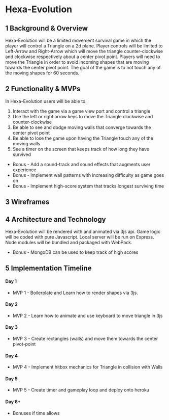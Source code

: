 # Hexa-Evolution

## 1 Background & Overview
Hexa-Evolution will be a limited movement survival game in which the player will control a Triangle on a 2d plane. Player controls will be limited to Left-Arrow and Right-Arrow which will move the triangle counter-clockwise and clockwise respectively about a center pivot point. Players will need to move the Triangle in order to avoid incoming shapes that are moving towards the center pivot point. The goal of the game is to not touch any of the moving shapes for 60 seconds.

## 2 Functionality & MVPs
In Hexa-Evolution users will be able to:
1. Interact with the game via a game view port and control a triangle
2. Use the left or right arrow keys to move the Triangle clockwise and counter-clockwise
3. Be able to see and dodge moving walls that converge towards the center pivot point
4. Be able to lose the game upon having the Triangle touch any of the  moving walls
5. See a timer on the screen that keeps track of how long they have survived
* Bonus - Add a sound-track and sound effects that augments user experience
* Bonus - Implement wall patterns with increasing difficulty as game goes on
* Bonus - Implement high-score system that tracks longest surviving time

## 3 Wireframes


## 4 Architecture and Technology
Hexa-Evolution will be rendered with and animated via 3js api. Game logic will be coded with pure Javascript. Local server will be run on Express. Node modules will be bundled and packaged with WebPack.
* Bonus - MongoDB can be used to keep track of high scores

## 5 Implementation Timeline

#### Day 1
* MVP 1 - Boilerplate and Learn how to render shapes via 3js.
#### Day 2
* MVP 2 - Learn how to animate and use keyboard to move triangle in 3js
#### Day 3
* MVP 3 - Create rectangles (walls) and move them towards the center pivot-point
#### Day 4
* MVP 4 - Implement hitbox mechanics for Triangle in collision with Walls
#### Day 5
* MVP 5 - Create timer and gameplay loop and deploy onto heroku

#### Day 6+ 
* Bonuses if time allows